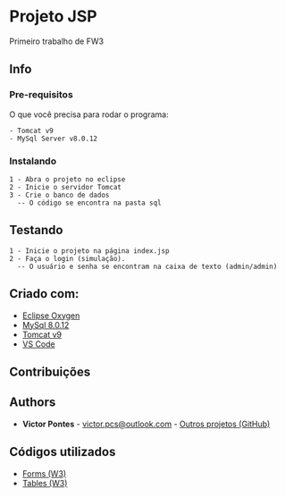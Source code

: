 # Projeto JSP

Primeiro trabalho de FW3

## Info

### Pre-requisitos

O que você precisa para rodar o programa:

```
- Tomcat v9
- MySql Server v8.0.12
```

### Instalando

```
1 - Abra o projeto no eclipse
2 - Inicie o servidor Tomcat
3 - Crie o banco de dados
  -- O código se encontra na pasta sql
```


## Testando

```
1 - Inicie o projeto na página index.jsp
2 - Faça o login (simulação).
  -- O usuário e senha se encontram na caixa de texto (admin/admin)
```

## Criado com:

* [Eclipse Oxygen](https://www.eclipse.org/oxygen/)
* [MySql 8.0.12](https://www.mysql.com/downloads/)
* [Tomcat v9](https://tomcat.apache.org/download-90.cgi)
* [VS Code](https://code.visualstudio.com/)

## Contribuições

## Authors

* **Victor Pontes** - victor.pcs@outlook.com - [Outros projetos (GitHub)](https://github.com/VicttorBruken/)

## Códigos utilizados
* [Forms (W3)](https://www.w3schools.com/Css/css_form.asp)
* [Tables (W3)](https://www.w3schools.com/css/css_table.asp)
